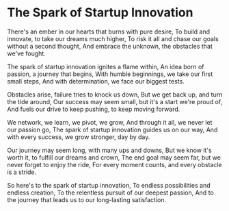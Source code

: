 # The Spark of Startup Innovation

There's an ember in our hearts that burns with pure desire,
To build and innovate, to take our dreams much higher,
To risk it all and chase our goals without a second thought,
And embrace the unknown, the obstacles that we've fought.

The spark of startup innovation ignites a flame within,
An idea born of passion, a journey that begins,
With humble beginnings, we take our first small steps,
And with determination, we face our biggest tests.

Obstacles arise, failure tries to knock us down,
But we get back up, and turn the tide around,
Our success may seem small, but it's a start we're proud of,
And fuels our drive to keep pushing, to keep moving forward.

We network, we learn, we pivot, we grow,
And through it all, we never let our passion go,
The spark of startup innovation guides us on our way,
And with every success, we grow stronger, day by day.

Our journey may seem long, with many ups and downs,
But we know it's worth it, to fulfill our dreams and crown,
The end goal may seem far, but we never forget to enjoy the ride,
For every moment counts, and every obstacle is a stride.

So here's to the spark of startup innovation,
To endless possibilities and endless creation, 
To the relentless pursuit of our deepest passion,
And to the journey that leads us to our long-lasting satisfaction.